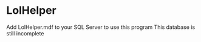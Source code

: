 # LolHelper
Add LolHelper.mdf to your SQL Server to use this program
This database is still incomplete

